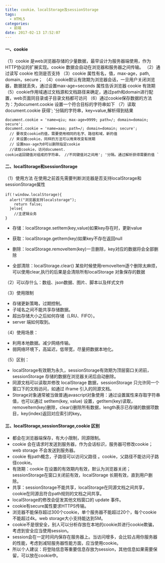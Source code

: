 ```yaml
---
title: cookie、localStorage及sessionStorage
tags:
  - HTML5
categories:
  - 前端
date: 2017-02-13 17:52:07
---
```

#### 一、cookie
（1）cookie 是web浏览器存储的少量数据，最早设计为服务器端使用，作为HTTP协议的扩展实现。cookie 数据会自动在浏览器和服务器之间传输。
（2）通过读写 cookie 检测是否支持
（3）cookie 属性有名，值，max-age，path, domain，secure；
（4）cookie默认有效期为浏览器会话，一旦用户关闭浏览器，数据就丢失，通过设置max-age=seconds 属性告诉浏览器 cookie 有效期
（5）cookie作用域通过文档源和文档路径来确定，通过path和domain进行配置，web页面同目录或子目录文档都可访问
（6）通过cookie保存数据的方法为：为document.cookie 设置一个符合目标的字符串如下
（7）读取 document.cookie 获得'; '分隔的字符串，key=value,解析得到结果
```
document.cookie = 'name=qiu; max-age=9999; path=/; domain=domain; secure';
document.cookie = 'name=aaa; path=/; domain=domain; secure'; 
  // 要改变cookie的值，需要使用相同的名字、路径和域，新的值 
  // 来设置cookie，同样的方法可以用来改变有效期
  // 设置max-age为0可以删除指定cookie
  //读取cookie，访问document.
cookie返回键值对组成的字符串， //不同键值对之间用'; '分隔。通过解析获得需要的值 `﻿
```
#### 二、localStorage和sessionStorage
（1）使用方法
在使用之前首先需要判断浏览器是否支持localStorage和sessionStorage属性
```
if(！window.localStorage){
  alert("浏览器支持localstorage");
    return false;
  }else{
    //主逻辑业务
}
```

- 存储：localStorage.setItem(key,value)如果key存在时，更新value

- 获取：localStorage.getItem(key)如果key不存在返回null

- 删除：localStorage.removeItem(key)一旦删除，key对应的数据将会全部删除

- 全部清除：localStorage.clear()
某些时候使用removeItem逐个删除太麻烦，可以使用clear,执行的后果是会清除所有localStorage 对象保存的数据


（2）可以存什么：数组、json数据、图片、脚本以及样式文件

（3）使用限制
- 存储更新策略，过期控制。
- 子域名之间不能共享存储数据。
- 超出存储大小之后如何存储（LRU、FIFO）。
- server 端如何取到。

（4）使用场景：
- 利用本地数据。减少网络传输。
- 弱网络环境下，高延迟，低带宽，尽量把数据本地化。

（5）区别：
- localStorage有效期为永久，sessionStorage有效期为顶层窗口关闭前，sessionStorage 存储的数据在浏览器关闭后自动删除。
- 同源文档可以读取并修改 localStorage 数据，sessionStorage 只允许同一个窗口下的文档访问，如通过 iframe 引入的同源文档。
- Storage对象通常被当做普通javascript对象使用：通过设置属性来存取字符串值，也可以通过 setItem(key, value) 设置，getItem(key)读取，removeItem(key)删除，clear()删除所有数据，length表示已存储的数据项数目，key(index)返回对应索引的key。

#### 三、localStorage,sessionStorage,cookie 区别
- 都会在浏览器端保存，有大小限制，同源限制。
- cookie 会在请求时发送到服务器，作为会话标识，服务器可修改cookie；web storage 不会发送到服务器。
- cookie 有path概念，子路径可以访问父路径 。cookie，父路径不能访问子路径cookie。
- 有效期：cookie 在设置的有效期内有效，默认为浏览器关闭；sessionStorage在窗口关闭前有效，localStorage 长期有效，直到用户删除。
- 共享：sessionStorage不能共享，localStorage在同源文档之间共享，cookie在同源且符合path规则的文档之间共享。
- localStorage的修改会促发其他文档窗口的 update 事件。
- cookie有secure属性要求HTTPS传输。
- 浏览器不能保存超过300个cookie，单个服务器不能超过20个，每个cookie不能超过4k。web storage大小支持能达到5M。
- cookie不是很安全，别人可以分析存放在本地的cookie并进行cookie欺骗，考虑到安全应当使用session。
- session会在一定时间内保存在服务器上。当访问增多，会比较占用你服务器的性能，考虑到减轻服务器性能方面，应当使用cookie。
- 所以个人建议：将登陆信息等重要信息存放为session，其他信息如果需要保留，可以放在cookie中。




